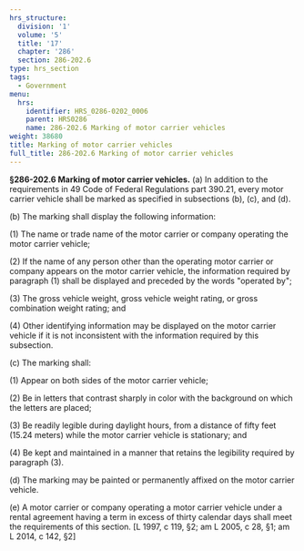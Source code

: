```yaml
---
hrs_structure:
  division: '1'
  volume: '5'
  title: '17'
  chapter: '286'
  section: 286-202.6
type: hrs_section
tags:
  - Government
menu:
  hrs:
    identifier: HRS_0286-0202_0006
    parent: HRS0286
    name: 286-202.6 Marking of motor carrier vehicles
weight: 38680
title: Marking of motor carrier vehicles
full_title: 286-202.6 Marking of motor carrier vehicles
---
```

**§286-202.6 Marking of motor carrier vehicles.** (a) In addition to the requirements in 49 Code of Federal Regulations part 390.21, every motor carrier vehicle shall be marked as specified in subsections (b), (c), and (d).

(b) The marking shall display the following information:

(1) The name or trade name of the motor carrier or company operating the motor carrier vehicle;

(2) If the name of any person other than the operating motor carrier or company appears on the motor carrier vehicle, the information required by paragraph (1) shall be displayed and preceded by the words "operated by";

(3) The gross vehicle weight, gross vehicle weight rating, or gross combination weight rating; and

(4) Other identifying information may be displayed on the motor carrier vehicle if it is not inconsistent with the information required by this subsection.

(c) The marking shall:

(1) Appear on both sides of the motor carrier vehicle;

(2) Be in letters that contrast sharply in color with the background on which the letters are placed;

(3) Be readily legible during daylight hours, from a distance of fifty feet (15.24 meters) while the motor carrier vehicle is stationary; and

(4) Be kept and maintained in a manner that retains the legibility required by paragraph (3).

(d) The marking may be painted or permanently affixed on the motor carrier vehicle.

(e) A motor carrier or company operating a motor carrier vehicle under a rental agreement having a term in excess of thirty calendar days shall meet the requirements of this section. [L 1997, c 119, §2; am L 2005, c 28, §1; am L 2014, c 142, §2]
